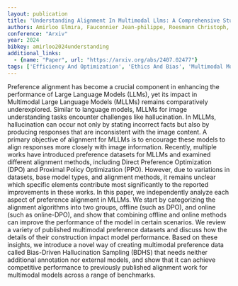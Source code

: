 ```yaml
---
layout: publication
title: 'Understanding Alignment In Multimodal Llms: A Comprehensive Study'
authors: Amirloo Elmira, Fauconnier Jean-philippe, Roesmann Christoph, Kerl Christian, Boney Rinu, Qian Yusu, Wang Zirui, Dehghan Afshin, Yang Yinfei, Gan Zhe, Grasch Peter
conference: "Arxiv"
year: 2024
bibkey: amirloo2024understanding
additional_links:
  - {name: "Paper", url: "https://arxiv.org/abs/2407.02477"}
tags: ['Efficiency And Optimization', 'Ethics And Bias', 'Multimodal Models', 'RAG', 'Reinforcement Learning', 'Survey Paper']
---
```

Preference alignment has become a crucial component in enhancing the performance of Large Language Models (LLMs), yet its impact in Multimodal Large Language Models (MLLMs) remains comparatively underexplored. Similar to language models, MLLMs for image understanding tasks encounter challenges like hallucination. In MLLMs, hallucination can occur not only by stating incorrect facts but also by producing responses that are inconsistent with the image content. A primary objective of alignment for MLLMs is to encourage these models to align responses more closely with image information. Recently, multiple works have introduced preference datasets for MLLMs and examined different alignment methods, including Direct Preference Optimization (DPO) and Proximal Policy Optimization (PPO). However, due to variations in datasets, base model types, and alignment methods, it remains unclear which specific elements contribute most significantly to the reported improvements in these works. In this paper, we independently analyze each aspect of preference alignment in MLLMs. We start by categorizing the alignment algorithms into two groups, offline (such as DPO), and online (such as online-DPO), and show that combining offline and online methods can improve the performance of the model in certain scenarios. We review a variety of published multimodal preference datasets and discuss how the details of their construction impact model performance. Based on these insights, we introduce a novel way of creating multimodal preference data called Bias-Driven Hallucination Sampling (BDHS) that needs neither additional annotation nor external models, and show that it can achieve competitive performance to previously published alignment work for multimodal models across a range of benchmarks.
